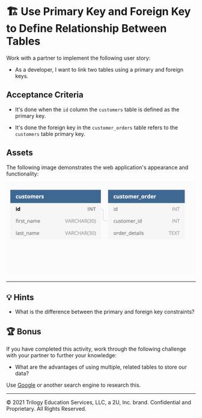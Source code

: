 # 🏗️ Use Primary Key and Foreign Key to Define Relationship Between Tables

Work with a partner to implement the following user story:

* As a developer, I want to link two tables using a primary and foreign keys.

## Acceptance Criteria

* It's done when the `id` column the `customers` table is defined as the primary key.

* It's done the foreign key in the `customer_orders` table refers to the `customers` table primary key.

## Assets

The following image demonstrates the web application's appearance and functionality:

![Schema of Two Tables](./assets/image_1.png)

---

## 💡 Hints

* What is the difference between the primary and foreign key constraints?

## 🏆 Bonus

If you have completed this activity, work through the following challenge with your partner to further your knowledge:

* What are the advantages of using multiple, related tables to store our data? 

Use [Google](https://www.google.com) or another search engine to research this.

---
© 2021 Trilogy Education Services, LLC, a 2U, Inc. brand. Confidential and Proprietary. All Rights Reserved.
